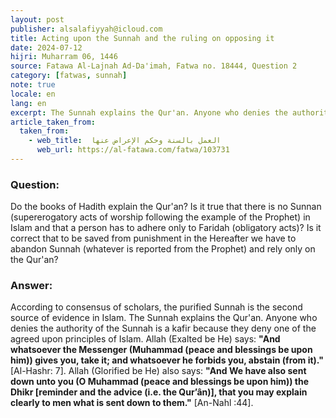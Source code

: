 ```yaml
---
layout: post
publisher: alsalafiyyah@icloud.com
title: Acting upon the Sunnah and the ruling on opposing it 
date: 2024-07-12
hijri: Muharram 06, 1446
source: Fatawa Al-Lajnah Ad-Da'imah, Fatwa no. 18444, Question 2
category: [fatwas, sunnah]
note: true
locale: en
lang: en
excerpt: The Sunnah explains the Qur'an. Anyone who denies the authority of the Sunnah is a kafir because they deny one of the agreed upon principles of Islam.
article_taken_from: 
  taken_from:
    - web_title:  العمل بالسنة وحكم الإعراض عنها
      web_url: https://al-fatawa.com/fatwa/103731
---
```

### Question: 
Do the books of Hadith explain the Qur'an? Is it true that there is no Sunnan (supererogatory acts of worship following the example of the Prophet) in Islam and that a person has to adhere only to Faridah (obligatory acts)? Is it correct that to be saved from punishment in the Hereafter we have to abandon Sunnah (whatever is reported from the Prophet) and rely only on the Qur'an? 

### Answer: 
According to consensus of scholars, the purified Sunnah is the second source of evidence in Islam. The Sunnah explains the Qur'an. Anyone who denies the authority of the Sunnah is a kafir because they deny one of the agreed upon principles of Islam. Allah (Exalted be He) says: **"And whatsoever the Messenger (Muhammad (peace and blessings be upon him)) gives you, take it; and whatsoever he forbids you, abstain (from it)."** [Al-Hashr: 7]. Allah (Glorified be He) also says: **"And We have also sent down unto you (O Muhammad (peace and blessings be upon him)) the Dhikr [reminder and the advice (i.e. the Qur’ân)], that you may explain clearly to men what is sent down to them."** [An-Nahl :44]. 
